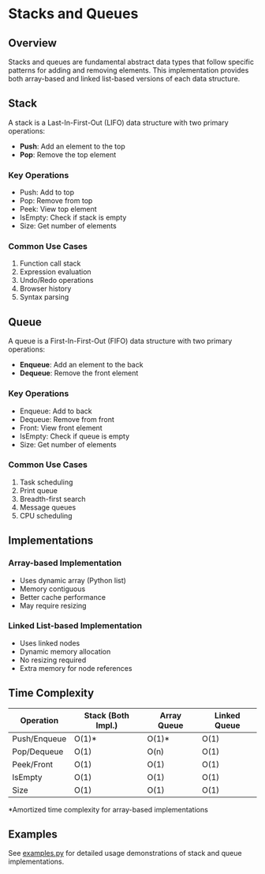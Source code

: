 # Stacks and Queues

## Overview
Stacks and queues are fundamental abstract data types that follow specific patterns for adding and removing elements. This implementation provides both array-based and linked list-based versions of each data structure.


## Stack
A stack is a Last-In-First-Out (LIFO) data structure with two primary operations:
- **Push**: Add an element to the top
- **Pop**: Remove the top element

### Key Operations
- Push: Add to top
- Pop: Remove from top
- Peek: View top element
- IsEmpty: Check if stack is empty
- Size: Get number of elements

### Common Use Cases
1. Function call stack
2. Expression evaluation
3. Undo/Redo operations
4. Browser history
5. Syntax parsing


## Queue
A queue is a First-In-First-Out (FIFO) data structure with two primary operations:
- **Enqueue**: Add an element to the back
- **Dequeue**: Remove the front element

### Key Operations
- Enqueue: Add to back
- Dequeue: Remove from front
- Front: View front element
- IsEmpty: Check if queue is empty
- Size: Get number of elements

### Common Use Cases
1. Task scheduling
2. Print queue
3. Breadth-first search
4. Message queues
5. CPU scheduling

## Implementations

### Array-based Implementation
- Uses dynamic array (Python list)
- Memory contiguous
- Better cache performance
- May require resizing

### Linked List-based Implementation
- Uses linked nodes
- Dynamic memory allocation
- No resizing required
- Extra memory for node references

## Time Complexity

| Operation | Stack (Both Impl.) | Array Queue | Linked Queue |
|-----------|-------------------|-------------|--------------|
| Push/Enqueue      | O(1)*     | O(1)*       | O(1) |
| Pop/Dequeue       | O(1)      | O(n)        | O(1) |
| Peek/Front        | O(1)      | O(1)        | O(1) |
| IsEmpty           | O(1)      | O(1)        | O(1) |
| Size              | O(1)      | O(1)        | O(1) |

*Amortized time complexity for array-based implementations

## Examples
See [examples.py](examples.py) for detailed usage demonstrations of stack and queue implementations.
